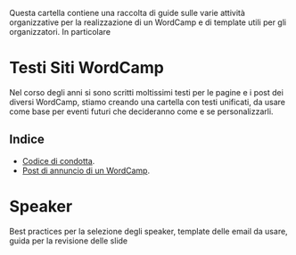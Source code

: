 Questa cartella contiene una raccolta di guide sulle varie attività organizzative per la realizzazione di un WordCamp e di template utili per gli organizzatori.
In particolare

# Testi Siti WordCamp
Nel corso degli anni si sono scritti moltissimi testi per le pagine e i post dei diversi WordCamp, stiamo creando una cartella con testi unificati, da usare come base per eventi futuri che decideranno come e se personalizzarli.
## Indice
- [Codice di condotta](https://github.com/WP-Italia-Community/how-to/blob/master/wordcamp/testi-siti-wordcamp/codice-di-condotta.md).
- [Post di annuncio di un WordCamp](https://github.com/WP-Italia-Community/how-to/blob/master/wordcamp/testi-siti-wordcamp/annuncio-WordCamp-data-location.md).



# Speaker
Best practices per la selezione degli speaker, template delle email da usare, guida per la revisione delle slide

